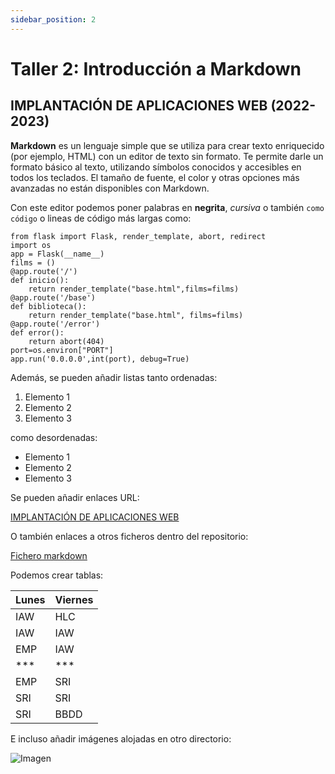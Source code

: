 ```yaml
---
sidebar_position: 2
---
```


# Taller 2: Introducción a Markdown
## IMPLANTACIÓN DE APLICACIONES WEB (2022-2023)

**Markdown** es un lenguaje simple que se utiliza para crear texto enriquecido (por ejemplo, HTML) con un editor de texto sin formato. Te permite darle un formato básico al texto, utilizando símbolos conocidos y accesibles en todos los teclados. El tamaño de fuente, el color y otras opciones más avanzadas no están disponibles con Markdown.

Con este editor podemos poner palabras en **negrita**, *cursiva* o también `como código` o lineas de código más largas como:


```
from flask import Flask, render_template, abort, redirect
import os
app = Flask(__name__)
films = ()	
@app.route('/')
def inicio():
    return render_template("base.html",films=films)
@app.route('/base')
def biblioteca():
    return render_template("base.html", films=films)
@app.route('/error')
def error():
    return abort(404)
port=os.environ["PORT"]
app.run('0.0.0.0',int(port), debug=True)
```

Además, se pueden añadir listas tanto ordenadas:

1. Elemento 1
2. Elemento 2
3. Elemento 3

como desordenadas:

- Elemento 1
- Elemento 2
- Elemento 3

Se pueden añadir enlaces URL:

[IMPLANTACIÓN DE APLICACIONES WEB](https://fp.josedomingo.org/iaw2223/1_introduccion/t2.html)

O también enlaces a otros ficheros dentro del repositorio:

[Fichero markdown](/docs/Tasks/intro_git.md)

Podemos crear tablas:

| Lunes | Viernes |
| ----------- | ----------- |
| IAW | HLC |
| IAW | IAW |
| EMP | IAW |
| *** | *** |
| EMP | SRI |
| SRI | SRI |
| SRI | BBDD |

E incluso añadir imágenes alojadas en otro directorio:

![Imagen](/img/IAW/taller2IAW.jpg)